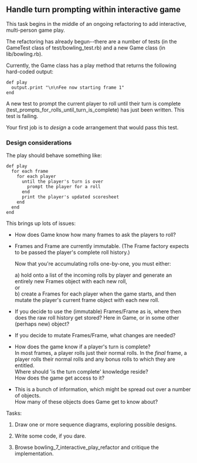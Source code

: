 ## Handle turn prompting within interactive game

This task begins in the middle of an ongoing refactoring to add interactive, multi-person game play.

The refactoring has already begun--there are a number of tests (in the GameTest class of test/bowling_test.rb) and
a new Game class (in lib/bowling.rb).

Currently, the Game class has a play method that returns the following hard-coded output:

    def play
      output.print "\n\nFee now starting frame 1" 
    end

A new test to prompt the current player to roll until their turn is complete (test_prompts_for_rolls_until_turn_is_complete) has just been written.  This test is failing. 

Your first job is to *design* a code arrangement that would pass this test.

### Design considerations

The play should behave something like:
  
    def play
      for each frame
        for each player
          until the player's turn is over
            prompt the player for a roll
          end
          print the player's updated scoresheet
        end
      end
    end

This brings up lots of issues:

* How does Game know how many frames to ask the players to roll?

* Frames and Frame are currently immutable.  (The Frame factory
    expects to be passed the player's complete roll history.)

    Now that you're accumulating rolls one-by-one, you must either:

    a) hold onto a list of the incoming rolls by player and generate
       an entirely new Frames object with each new roll,  
      or  
    b) create a Frames for each player when the game starts, and then
        mutate the player's current frame object with each new roll.

* If you decide to use the (immutable) Frames/Frame as is, where
    then does the raw roll history get stored? Here in Game, or
    in some other (perhaps new) object?

* If you decide to mutate Frames/Frame, what changes are needed?

* How does the game know if a player's turn is complete?  
   In most frames, a player rolls just their normal rolls.
   In the _final_ frame, a player rolls their normal rolls and any bonus rolls
     to which they are entitled.  
   Where should 'is the turn complete' knowledge reside?  
   How does the game get access to it?

* This is a bunch of information, which might be spread out over
     a number of objects.  
     How many of these objects does Game get to know about?

Tasks:
1. Draw one or more sequence diagrams, exploring possible designs.

1. Write some code, if you dare. 

1. Browse bowling_7_interactive_play_refactor and critique the implementation.